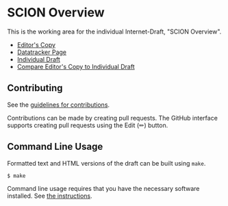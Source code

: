 # SCION Overview

This is the working area for the individual Internet-Draft, "SCION Overview".

* [Editor's Copy](https://scionassociation.github.io/scion-overview_I-D/#go.draft-dekater-panrg-scion-overview.html)
* [Datatracker Page](https://datatracker.ietf.org/doc/draft-dekater-panrg-scion-overview)
* [Individual Draft](https://datatracker.ietf.org/doc/html/draft-dekater-panrg-scion-overview)
* [Compare Editor's Copy to Individual Draft](https://scionassociation.github.io/scion-overview_I-D/#go.draft-dekater-panrg-scion-overview.diff)


## Contributing

See the
[guidelines for contributions](https://github.com/scionassociation/scion-overview_I-D/blob/main/CONTRIBUTING.md).

Contributions can be made by creating pull requests.
The GitHub interface supports creating pull requests using the Edit (✏) button.


## Command Line Usage

Formatted text and HTML versions of the draft can be built using `make`.

```sh
$ make
```

Command line usage requires that you have the necessary software installed.  See
[the instructions](https://github.com/martinthomson/i-d-template/blob/main/doc/SETUP.md).


